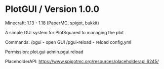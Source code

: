 # PlotGUI / Version 1.0.0

Minecraft: 1.13 - 1.18 (PaperMC, spigot, bukkit)

A simple GUI system for PlotSquared to managing the plot

Commands:
  /pgui - open GUI
  /pgui-reload - reload config.yml
  
Permission:
  plot.gui
  admin.pgui.reload

PlaceholderAPI: https://www.spigotmc.org/resources/placeholderapi.6245/
